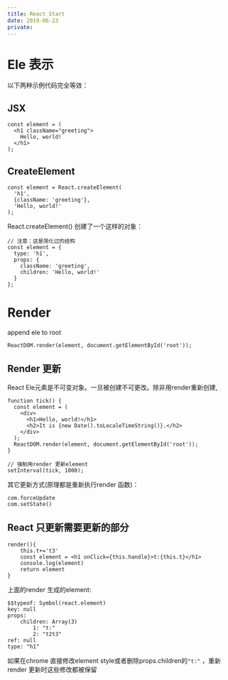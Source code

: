 ```yaml
---
title: React Start
date: 2019-06-23
private:
---
```

# Ele 表示
以下两种示例代码完全等效：

## JSX

    const element = (
      <h1 className="greeting">
        Hello, world!
      </h1>
    );

## CreateElement
    const element = React.createElement(
      'h1',
      {className: 'greeting'},
      'Hello, world!'
    );

React.createElement() 创建了一个这样的对象：

    // 注意：这是简化过的结构
    const element = {
      type: 'h1',
      props: {
        className: 'greeting',
        children: 'Hello, world!'
      }
    };

# Render 
append ele to root

    ReactDOM.render(element, document.getElementById('root'));

## Render 更新
React Ele元素是不可变对象。一旦被创建不可更改。除非用render重新创建, 

    function tick() {
      const element = (
        <div>
          <h1>Hello, world!</h1>
          <h2>It is {new Date().toLocaleTimeString()}.</h2>
        </div>
      );
      ReactDOM.render(element, document.getElementById('root'));
    }

    // 强制用render 更新element
    setInterval(tick, 1000);

其它更新方式(原理都是重新执行render 函数)：

    com.forceUpdate
    com.setState()

## React 只更新需要更新的部分

    render(){
        this.t+='t3'
        const element = <h1 onClick={this.handle}>t:{this.t}</h1>
        console.log(element)
        return element
    }

上面的render 生成的element: 

    $$typeof: Symbol(react.element)
    key: null
    props:
        children: Array(3)
            1: "t:"
            2: "t2t3"
    ref: null
    type: "h1"

如果在chrome 直接修改element style或者删除props.children的`"t:"` ，重新render 更新时这些修改都被保留